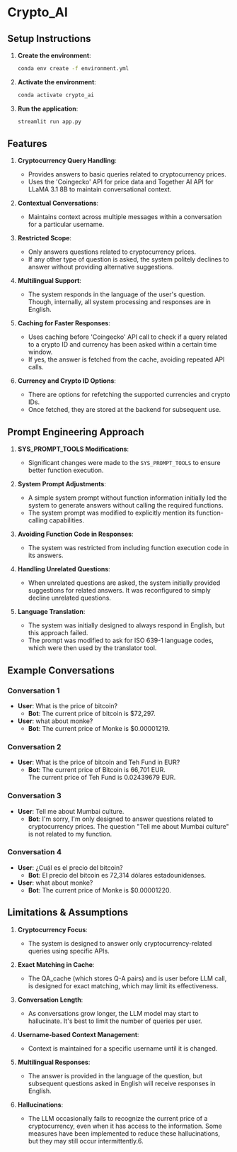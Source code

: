 # Crypto_AI

## Setup Instructions

1. **Create the environment**:
    ```bash
    conda env create -f environment.yml
    ```
2. **Activate the environment**:
    ```bash
    conda activate crypto_ai
    ```
3. **Run the application**:
    ```bash
    streamlit run app.py
    ```

## Features

1. **Cryptocurrency Query Handling**:
   - Provides answers to basic queries related to cryptocurrency prices.
   - Uses the 'Coingecko' API for price data and Together AI API for LLaMA 3.1 8B to maintain conversational context.
  
2. **Contextual Conversations**:
   - Maintains context across multiple messages within a conversation for a particular username.

3. **Restricted Scope**:
   - Only answers questions related to cryptocurrency prices.
   - If any other type of question is asked, the system politely declines to answer without providing alternative suggestions.

4. **Multilingual Support**:
   - The system responds in the language of the user's question. Though, internally, all system processing and responses are in English.
   
5. **Caching for Faster Responses**:
   - Uses caching before 'Coingecko' API call to check if a query related to a crypto ID and currency has been asked within a certain time window.
   - If yes, the answer is fetched from the cache, avoiding repeated API calls.

6. **Currency and Crypto ID Options**:
   - There are options for refetching the supported currencies and crypto IDs.
   - Once fetched, they are stored at the backend for subsequent use.

## Prompt Engineering Approach

1. **SYS_PROMPT_TOOLS Modifications**:
   - Significant changes were made to the `SYS_PROMPT_TOOLS` to ensure better function execution.

2. **System Prompt Adjustments**:
   - A simple system prompt without function information initially led the system to generate answers without calling the required functions.
   - The system prompt was modified to explicitly mention its function-calling capabilities.

3. **Avoiding Function Code in Responses**:
   - The system was restricted from including function execution code in its answers.

4. **Handling Unrelated Questions**:
   - When unrelated questions are asked, the system initially provided suggestions for related answers. It was reconfigured to simply decline unrelated questions.

5. **Language Translation**:
   - The system was initially designed to always respond in English, but this approach failed.
   - The prompt was modified to ask for ISO 639-1 language codes, which were then used by the translator tool.

## Example Conversations

### Conversation 1
- **User**: What is the price of bitcoin?
  - **Bot**: The current price of bitcoin is $72,297.
- **User**: what about monke?
  - **Bot**: The current price of Monke is $0.00001219.

### Conversation 2
- **User**: What is the price of bitcoin and Teh Fund in EUR?
  - **Bot**: The current price of Bitcoin is 66,701 EUR.  
            The current price of Teh Fund is 0.02439679 EUR.

### Conversation 3
- **User**: Tell me about Mumbai culture.
  - **Bot**: I'm sorry, I'm only designed to answer questions related to cryptocurrency prices. The question "Tell me about Mumbai culture" is not related to my function.

### Conversation 4
- **User**: ¿Cuál es el precio del bitcoin?
  - **Bot**: El precio del bitcoin es 72,314 dólares estadounidenses.
- **User**: what about monke?
  - **Bot**: The current price of Monke is $0.00001220.

## Limitations & Assumptions

1. **Cryptocurrency Focus**:
   - The system is designed to answer only cryptocurrency-related queries using specific APIs.

2. **Exact Matching in Cache**:
   - The QA_cache (which stores Q-A pairs) and is user before LLM call, is designed for exact matching, which may limit its effectiveness.

3. **Conversation Length**:
   - As conversations grow longer, the LLM model may start to hallucinate. It's best to limit the number of queries per user.

4. **Username-based Context Management**:
   - Context is maintained for a specific username until it is changed.

5. **Multilingual Responses**:
   - The answer is provided in the language of the question, but subsequent questions asked in English will receive responses in English.

6. **Hallucinations**:
   - The LLM occasionally fails to recognize the current price of a cryptocurrency, even when it has access to the information. Some measures have been implemented to reduce these hallucinations, but they may still occur intermittently.6. 

